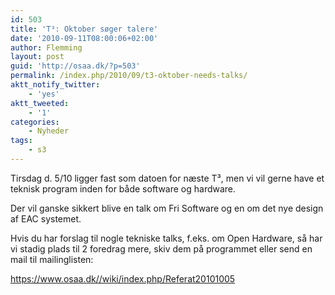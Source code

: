 ```yaml
---
id: 503
title: 'T³: Oktober søger talere'
date: '2010-09-11T08:00:06+02:00'
author: Flemming
layout: post
guid: 'http://osaa.dk/?p=503'
permalink: /index.php/2010/09/t3-oktober-needs-talks/
aktt_notify_twitter:
    - 'yes'
aktt_tweeted:
    - '1'
categories:
    - Nyheder
tags:
    - s3
---
```


Tirsdag d. 5/10 ligger fast som datoen for næste T³, men vi vil gerne have et teknisk program inden for både software og hardware.

Der vil ganske sikkert blive en talk om Fri Software og en om det nye design af EAC systemet.

Hvis du har forslag til nogle tekniske talks, f.eks. om Open Hardware, så har vi stadig plads til 2 foredrag mere, skiv dem på programmet eller send en mail til mailinglisten:

<https://www.osaa.dk//wiki/index.php/Referat20101005>